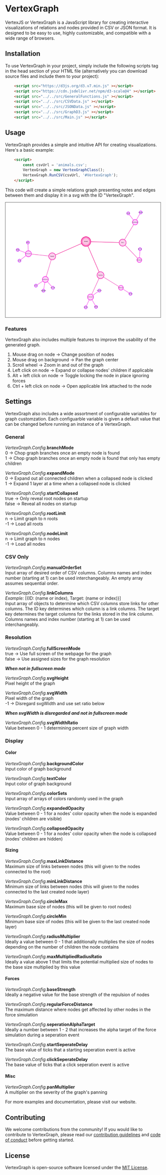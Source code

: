 # VertexGraph


VertexJS or VertexGraph is a JavaScript library for creating interactive visualizations of relations and nodes provided in CSV or JSON format. It is designed to be easy to use, highly customizable, and compatible with a wide range of browsers.

## Installation

To use VertexGraph  in your project, simply include the following scripts tag in the head section of your HTML file (alternatively you can download source files and include them to your project):

```html
    <script src="https://d3js.org/d3.v7.min.js" ></script>
    <script src="https://cdn.jsdelivr.net/npm/d3-scale@4" ></script>
    <script src="../../src/GeneralFunctions.js" ></script>
    <script src="../../src/CSVData.js" ></script>
    <script src="../../src/JSONData.js" ></script>
    <script src="../../src/GraphD3.js" ></script>
    <script src="../../src/Main.js" ></script>  
```


## Usage

VertexGraph provides a simple and intuitive API for creating visualizations. Here's a basic example:

```html
    <script>
        const csvUrl = 'animals.csv';   
        VertexGraph = new VertexGraphClass();
        VertexGraph.RunCSV(csvUrl, '#VertexGraph'); 
    </script>
```


This code will create a simple relations graph presenting notes and edges between them and display it in a svg with the ID "VertexGraph".

 ![1680180141001.png](./1680180141001.png)

### Features

VertexGraph also includes multiple features to improve the usability of the generated graph.  
1. Mouse drag on node -> Change position of nodes
2. Mouse drag on background -> Pan the graph center
3. Scroll wheel -> Zoom in and out of the graph
4. Left click on node -> Expand or collapse nodes' children if applicable
5. Alt + left click on node -> Toggle locking the node in place ignoring forces 
6. Ctrl + left click on node -> Open applicable link attached to the node

## Settings

VertexGraph also includes a wide assortment of configurable variables for graph customzation. Each configuarble variable is given a default value that can be changed before running an instance of a VertexGraph. 

### General

_VertexGraph.Config._**branchMode**  
0 -> Chop graph branches once an empty node is found  
1 -> Chop graph branches once an empty node is found that only has empty children  

_VertexGraph.Config._**expandMode**  
0 -> Expand out all connected children when a collapsed node is clicked  
1 -> Expand 1 layer at a time when a collapsed node is clicked  

_VertexGraph.Config._**startCollapsed**  
true -> Only reveal root nodes on startup  
false -> Reveal all nodes on startup  

_VertexGraph.Config._**rootLimit**  
n -> Limit graph to n roots  
-1 -> Load all roots  

_VertexGraph.Config._**nodeLimit**  
n -> Limit graph to n nodes  
-1 -> Load all nodes  

### CSV Only

_VertexGraph.Config._**manualOrderSet**  
Input array of desired order of CSV columns. Columns names and index number (starting at 1) can be used interchangeably. An empty array assumes sequential order.  

_VertexGraph.Config._**linkColumns**  
*Example:* [{ID: (name or index), Target: (name or index)}]  
Input array of objects to determine which CSV columns store links for other columns. The ID key determines which column is a link columns. The target key determines the target columns for the links stored in the link column. Columns names and index number (starting at 1) can be used interchangeably.  

### Resolution  

_VertexGraph.Config._**fullScreenMode**  
true -> Use full screen of the webpage for the graph  
false -> Use assigned sizes for the graph resolution  

***When not in fullscreen mode***  

_VertexGraph.Config._**svgHeight**  
Pixel height of the graph  

_VertexGraph.Config._**svgWidth**  
Pixel width of the graph  
-1 -> Disregard svgWidth and use set ratio below  

***When svgWidth is disregarded and not in fullscreen mode***  

_VertexGraph.Config._**svgWidthRatio**  
Value between 0 - 1 determining percent size of graph width  

### Display  

#### Color

_VertexGraph.Config._**backgroundColor**  
Input color of graph background  

_VertexGraph.Config._**textColor**  
Input color of graph background  

_VertexGraph.Config._**colorSets**  
Input array of arrays of colors randomly used in the graph  

_VertexGraph.Config._**expandedOpacity**  
Value between 0 - 1 for a nodes' color opacity when the node is expanded (nodes' children are visible)  

_VertexGraph.Config._**collapsedOpacity**  
Value between 0 - 1 for a nodes' color opacity when the node is collapsed (nodes' children are hidden)

#### Sizing

_VertexGraph.Config._**maxLinkDistance**  
Maximum size of links between nodes (this will given to the nodes connected to the root)   

_VertexGraph.Config._**minLinkDistance**  
Minimum size of links between nodes (this will given to the nodes connected to the last created node layer)  

_VertexGraph.Config._**circleMax**  
Maximum base size of nodes (this will be given to root nodes)  

_VertexGraph.Config._**circleMin**  
Minimum base size of nodes (this will be given to the last created node layer)  

_VertexGraph.Config._**radiusMultiplier**  
Ideally a value between 0 - 1 that additionally multiplies the size of nodes depending on the number of children the node contains

_VertexGraph.Config._**maxMultipliedRadiusRatio**  
Ideally a value above 1 that limits the potential multiplied size of nodes to the base size multiplied by this value

#### Forces

_VertexGraph.Config._**baseStrength**  
Ideally a negative value for the base strength of the repulsion of nodes  

_VertexGraph.Config._**regularForceDistance**  
The maximum distance where nodes get affected by other nodes in the force simulation

_VertexGraph.Config._**seperationAlphaTarget**  
Ideally a number between 1 - 2 that increases the alpha target of the force simulation during a seperation event

_VertexGraph.Config._**startSeperateDelay**  
The base value of ticks that a starting seperation event is active

_VertexGraph.Config._**clickSeperateDelay**  
The base value of ticks that a click seperation event is active

#### Misc

_VertexGraph.Config._**panMultiplier**  
A multiplier on the severity of the graph's panning

For more examples and documentation, please visit our website.

## Contributing

We welcome contributions from the community! If you would like to contribute to VertexGraph, please read our [contribution guidelines](https://chat.openai.com/chat/CONTRIBUTING.md) and [code of conduct](https://chat.openai.com/chat/CODE_OF_CONDUCT.md) before getting started.



## License

VertexGraph is open-source software licensed under the [MIT License](https://chat.openai.com/chat/LICENSE).
